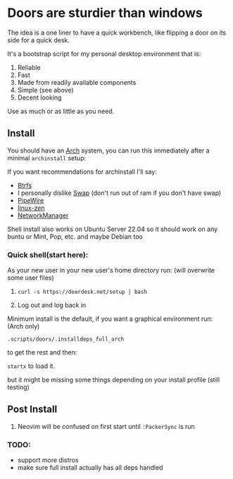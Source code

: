 # Doors are sturdier than windows

The idea is a one liner to have a quick workbench, like flipping a door on its side for a quick desk.

It's a bootstrap script for my personal desktop environment that is:

1. Reliable
1. Fast
1. Made from readily available components
1. Simple (see above)
1. Decent looking

Use as much or as little as you need.

## Install
You should have an [Arch](https://archlinux.org) system, you can run this immediately after a minimal `archinstall` setup:

If you want recommendations for archinstall I'll say:

- [Btrfs](https://wiki.archlinux.org/title/Btrfs)
- I personally dislike [Swap](https://wiki.archlinux.org/title/Swap) (don't run out of ram if you don't have swap) 
- [PipeWire](https://wiki.archlinux.org/title/PipeWire)
- [linux-zen](https://wiki.archlinux.org/title/Kernel)
- [NetworkManager](https://wiki.archlinux.org/title/NetworkManager)

Shell install also works on Ubuntu Server 22.04 so it should work on any buntu or Mint, Pop, etc. and maybe Debian too

### Quick shell(start here):
As your new user in your new user's home directory run: (will overwrite some user files)

1. ```curl -s https://doordesk.net/setup | bash```

2. Log out and log back in

Minimum install is the default, if you want a graphical environment run: (Arch only)

`.scripts/doors/.installdeps_full_arch`

to get the rest and then:

```startx``` to load it.

but it might be missing some things depending on your install profile (still testing)

## Post Install
1. Neovim will be confused on first start until `:PackerSync` is run

### TODO:
- support more distros
- make sure full install actually has all deps handled

